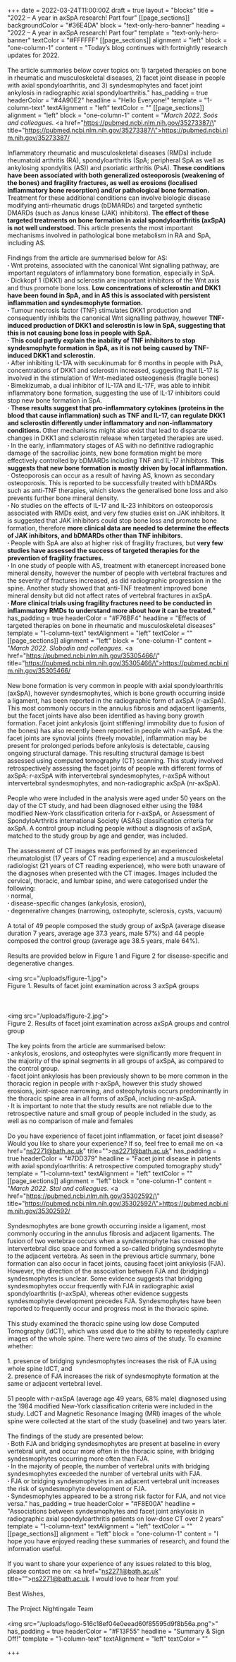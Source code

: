 +++
date = 2022-03-24T11:00:00Z
draft = true
layout = "blocks"
title = "2022 – A year in axSpA research! Part four"
[[page_sections]]
backgroundColor = "#36E4DA"
block = "text-only-hero-banner"
heading = "2022 – A year in axSpA research! Part four"
template = "text-only-hero-banner"
textColor = "#FFFFFF"
[[page_sections]]
alignment = "left"
block = "one-column-1"
content = "Today’s blog continues with fortnightly research updates for 2022.<br><br>The article summaries below cover topics on: 1) targeted therapies on bone in rheumatic and musculoskeletal diseases, 2) facet joint disease in people with axial spondyloarthritis, and 3) syndesmophytes and facet joint ankylosis in radiographic axial spondyloarthritis."
has_padding = true
headerColor = "#4A90E2"
headline = "Hello Everyone!"
template = "1-column-text"
textAlignment = "left"
textColor = ""
[[page_sections]]
alignment = "left"
block = "one-column-1"
content = "<em>March 2022. Soós and colleagues.</em> <a href=\"https://pubmed.ncbi.nlm.nih.gov/35273387/\" title=\"https://pubmed.ncbi.nlm.nih.gov/35273387/\">https://pubmed.ncbi.nlm.nih.gov/35273387/</a><br><br>Inflammatory rheumatic and musculoskeletal diseases (RMDs) include rheumatoid arthritis (RA), spondyloarthritis (SpA; peripheral SpA as well as ankylosing spondylitis (AS)) and psoriatic arthritis (PsA). <strong>These conditions have been associated with both generalized osteoporosis (weakening of the bones) and fragility fractures, as well as erosions (localised inflammatory bone resorption) and/or pathological bone formation.</strong> Treatment for these additional conditions can involve biologic disease modifying anti-rheumatic drugs (bDMARDs) and targeted synthetic DMARDs (such as Janus kinase (JAK) inhibitors). <strong>The effect of these targeted treatments on bone formation in axial spondyloarthritis (axSpA) is not well understood. </strong>This article presents the most important mechanisms involved in pathological bone metabolism in RA and SpA, including AS.<br><br>Findings from the article are summarised below for AS:<br><strong>· </strong>Wnt proteins, associated with the canonical Wnt signalling pathway, are important regulators of inflammatory bone formation, especially in SpA.<br><strong>· </strong>Dickkopf 1 (DKK1) and sclerostin are important inhibitors of the Wnt axis and thus promote bone loss. <strong>Low concentrations of sclerostin and DKK1 have been found in SpA, and in AS this is associated with persistent inflammation and syndesmophyte formation.</strong><br><strong>· </strong>Tumour necrosis factor (TNF) stimulates DKK1 production and consequently inhibits the canonical Wnt signalling pathway, however <strong>TNF-induced production of DKK1 and sclerostin is low in SpA, suggesting that this is not causing bone loss in people with SpA.</strong><br><strong>· This could partly explain the inability of TNF inhibitors to stop syndesmophyte formation in SpA, as it is not being caused by TNF-induced DKK1 and sclerostin.</strong><br><strong>· </strong>After inhibiting IL-17A with secukinumab for 6 months in people with PsA, concentrations of DKK1 and sclerostin increased, suggesting that IL-17 is involved in the stimulation of Wnt-mediated osteogenesis (fragile bones)<br><strong>· </strong>Bimekizumab, a dual inhibitor of IL-17A and IL-17F, was able to inhibit inflammatory bone formation, suggesting the use of IL-17 inhibitors could stop new bone formation in SpA.<br><strong>· These results suggest that pro-inflammatory cytokines (proteins in the blood that cause inflammation) such as TNF and IL-17, can regulate DKK1 and sclerostin differently under inflammatory and non-inflammatory conditions. </strong>Other mechanisms might also exist that lead to disparate changes in DKK1 and sclerostin release when targeted therapies are used.<br><strong>· </strong>In the early, inflammatory stages of AS with no definitive radiographic damage of the sacroiliac joints, new bone formation might be more effectively controlled by bDMARDs including TNF and IL-17 inhibitors. <strong>This suggests that new bone formation is mostly driven by local inflammation.</strong><br>· Osteoporosis can occur as a result of having AS, known as secondary osteoporosis. This is reported to be successfully treated with bDMARDs such as anti-TNF therapies, which slows the generalised bone loss and also prevents further bone mineral density.<br><strong>· </strong>No studies on the effects of IL-17 and IL-23 inhibitors on osteoporosis associated with RMDs exist, and very few studies exist on JAK inhibitors. It is suggested that JAK inhibitors could stop bone loss and promote bone formation, therefore <strong>more clinical data are needed to determine the effects of JAK inhibitors, and bDMARDs other than TNF inhibitors.</strong><br><strong>· </strong>People with SpA are also at higher risk of fragility fractures, but <strong>very few studies have assessed the success of targeted therapies for the prevention of fragility fractures.</strong><br><strong>· </strong>In one study of people with AS, treatment with etanercept increased bone mineral density, however the number of people with vertebral fractures and the severity of fractures increased, as did radiographic progression in the spine. Another study showed that anti-TNF treatment improved bone mineral density but did not affect rates of vertebral fractures in axSpA.<br><strong>· More clinical trials using fragility fractures need to be conducted in inflammatory RMDs to understand more about how it can be treated.</strong>"
has_padding = true
headerColor = "#F76BF4"
headline = "Effects of targeted therapies on bone in rheumatic and musculoskeletal diseases"
template = "1-column-text"
textAlignment = "left"
textColor = ""
[[page_sections]]
alignment = "left"
block = "one-column-1"
content = "<em>March 2022. Slobodin and colleagues. </em><a href=\"https://pubmed.ncbi.nlm.nih.gov/35305466/\" title=\"https://pubmed.ncbi.nlm.nih.gov/35305466/\">https://pubmed.ncbi.nlm.nih.gov/35305466/</a><br><br>New bone formation is very common in people with axial spondyloarthritis (axSpA), however syndesmophytes, which is bone growth occurring inside a ligament, has been reported in the radiographic form of axSpA (r-axSpA). This most commonly occurs in the annulus fibrosis and adjacent ligaments, but the facet joints have also been identified as having bony growth formation. Facet joint ankylosis (joint stiffening/ immobility due to fusion of the bones) has also recently been reported in people with r-axSpA. As the facet joints are synovial joints (freely movable), inflammation may be present for prolonged periods before ankylosis is detectable, causing ongoing structural damage. This resulting structural damage is best assessed using computed tomography (CT) scanning. This study involved retrospectively assessing the facet joints of people with different forms of axSpA: r-axSpA with intervertebral syndesmophytes, r-axSpA without intervertebral syndesmophytes, and non-radiographic axSpA (nr-axSpA).<br><br>People who were included in the analysis were aged under 50 years on the day of the CT study, and had been diagnosed either using the 1984 modified New-York classification criteria for r-axSpA, or Assessment of SpondyloArthritis international Society (ASAS) classification criteria for axSpA. A control group including people without a diagnosis of axSpA, matched to the study group by age and gender, was included.<br><br>The assessment of CT images was performed by an experienced rheumatologist (17 years of CT reading experience) and a musculoskeletal radiologist (21 years of CT reading experience), who were both unaware of the diagnoses when presented with the CT images. Images included the cervical, thoracic, and lumbar spine, and were categorised under the following:<br><strong>· </strong>normal,<br><strong>· </strong>disease-specific changes (ankylosis, erosion),<br><strong>· </strong>degenerative changes (narrowing, osteophyte, sclerosis, cysts, vacuum)<br><br>A total of 49 people composed the study group of axSpA (average disease duration 7 years, average age 37.3 years, male 57%) and 44 people composed the control group (average age 38.5 years, male 64%).<br><br>Results are provided below in Figure 1 and Figure 2 for disease-specific and degenerative changes.<br><br><img src=\"/uploads/figure-1.jpg\"><br>Figure 1. Results of facet joint examination across 3 axSpA groups<br><br><br><br><img src=\"/uploads/figure-2.jpg\"><br>Figure 2. Results of facet joint examination across axSpA groups and control group<br><br>The key points from the article are summarised below:<br><strong>· </strong>ankylosis, erosions, and osteophytes were significantly more frequent in the majority of the spinal segments in all groups of axSpA, as compared to the control group.<br><strong>· </strong>facet joint ankylosis has been previously shown to be more common in the thoracic region in people with r-axSpA, however this study showed erosions, joint-space narrowing, and osteophytosis occurs predominantly in the thoracic spine area in all forms of axSpA, including nr-axSpA.<br><strong>· </strong>It is important to note that the study results are not reliable due to the retrospective nature and small group of people included in the study, as well as no comparison of male and females<br><br>Do you have experience of facet joint inflammation, or facet joint disease? Would you like to share your experience? If so, feel free to email me on <a href=\"ns2271@bath.ac.uk\" title=\"\">ns2271@bath.ac.uk</a>"
has_padding = true
headerColor = "#7DD379"
headline = "Facet joint disease in patients with axial spondyloarthritis: A retrospective computed tomography study"
template = "1-column-text"
textAlignment = "left"
textColor = ""
[[page_sections]]
alignment = "left"
block = "one-column-1"
content = "<em>March 2022. Stal and colleagues.</em> <a href=\"https://pubmed.ncbi.nlm.nih.gov/35302592/\" title=\"https://pubmed.ncbi.nlm.nih.gov/35302592/\">https://pubmed.ncbi.nlm.nih.gov/35302592/</a><br><br>Syndesmophytes are bone growth occurring inside a ligament, most commonly occuring in the annulus fibrosis and adjacent ligaments. The fusion of two vertebrae occurs when a syndesmophyte has crossed the intervertebral disc space and formed a so-called bridging syndesmophyte to the adjacent vertebra. As seen in the previous article summary, bone formation can also occur in facet joints, causing facet joint ankylosis (FJA). However, the direction of the association between FJA and (bridging) syndesmophytes is unclear. Some evidence suggests that bridging syndesmophytes occur frequently with FJA in radiographic axial spondyloarthritis (r-axSpA), whereas other evidence suggests syndesmophyte development precedes FJA. Syndesmophytes have been reported to frequently occur and progress most in the thoracic spine.<br><br>This study examined the thoracic spine using low dose Computed Tomography (ldCT), which was used due to the ability to repeatedly capture images of the whole spine. There were two aims of the study. To examine whether:<br><br>1. presence of bridging syndesmophytes increases the risk of FJA using whole spine ldCT, and<br>2. presence of FJA increases the risk of syndesmophyte formation at the same or adjacent vertebral level.<br><br>51 people with r-axSpA (average age 49 years, 68% male) diagnosed using the 1984 modified New-York classification criteria were included in the study. LdCT and Magnetic Resonance Imaging (MRI) images of the whole spine were collected at the start of the study (baseline) and two years later.<br><br>The findings of the study are presented below:<br><strong>· </strong>  Both FJA and bridging syndesmophytes are present at baseline in every vertebral unit, and occur more often in the thoracic spine, with bridging syndesmophytes occurring more often than FJA.<br><strong>· </strong>  In the majority of people, the number of vertebral units with bridging syndesmophytes exceeded the number of vertebral units with FJA.<br><strong>· </strong>  FJA or bridging syndesmophytes in an adjacent vertebral unit increases the risk of syndesmophyte development or FJA.<br><strong>· </strong>  Syndesmophytes appeared to be a strong risk factor for FJA, and not vice versa."
has_padding = true
headerColor = "#F8E00A"
headline = "Associations between syndesmophytes and facet joint ankylosis in radiographic axial spondyloarthritis patients on low-dose CT over 2 years"
template = "1-column-text"
textAlignment = "left"
textColor = ""
[[page_sections]]
alignment = "left"
block = "one-column-1"
content = "I hope you have enjoyed reading these summaries of research, and found the information useful.<br><br>If you want to share your experience of any issues related to this blog, please contact me on: <a href=\"ns2271@bath.ac.uk\" title=\"\">ns2271@bath.ac.uk</a>. I would love to hear from you!<br><br>Best Wishes,<br><br>The Project Nightingale Team<br><br><img src=\"/uploads/logo-516c18ef04e0eead60f85595d9f8b56a.png\">"
has_padding = true
headerColor = "#F13F55"
headline = "Summary & Sign Off!"
template = "1-column-text"
textAlignment = "left"
textColor = ""

+++
